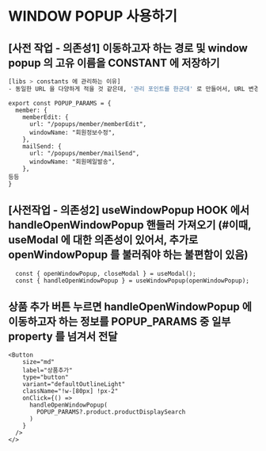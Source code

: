 

# WINDOW POPUP 사용하기 

## [사전 작업 - 의존성1] 이동하고자 하는 경로 및 window popup 의 고유 이름을 CONSTANT 에 저장하기 
```bash
[libs > constants 에 관리하는 이유] 
- 동일한 URL 을 다양하게 적을 것 같은데, '관리 포인트를 한군데' 로 만들어서, URL 변경시 빠르게 대처 가능
```
```tsx
export const POPUP_PARAMS = {
  member: {
    memberEdit: {
      url: "/popups/member/memberEdit",
      windowName: "회원정보수정",
    },
    mailSend: {
      url: "/popups/member/mailSend",
      windowName: "회원메일발송",
    },
등등
}
```

## [사전작업 - 의존성2] useWindowPopup HOOK 에서 handleOpenWindowPopup 핸들러 가져오기 (#이때, useModal 에 대한 의존성이 있어서, 추가로 openWindowPopup 를 불러줘야 하는 불편함이 있음)  
```tsx
  const { openWindowPopup, closeModal } = useModal();
  const { handleOpenWindowPopup } = useWindowPopup(openWindowPopup);
```


## 상품 추가 버튼 누르면 handleOpenWindowPopup 에 이동하고자 하는 정보를 POPUP_PARAMS 중 일부 property 를 넘겨서 전달
```tsx
<Button
    size="md"
    label="상품추가"
    type="button"
    variant="defaultOutlineLight"
    className="!w-[80px] !px-2"
    onClick={() =>
      handleOpenWindowPopup(
        POPUP_PARAMS?.product.productDisplaySearch
      )
    }
  />
</>
```

